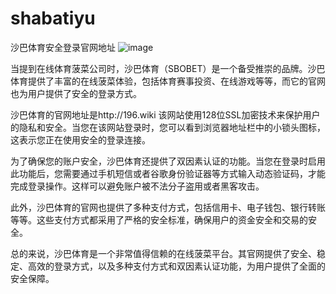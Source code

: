 # shabatiyu
沙巴体育安全登录官网地址
![image](https://user-images.githubusercontent.com/132263395/236110264-4e0fabb4-2599-40b1-83e4-5354bcf0d2d8.png)

当提到在线体育菠菜公司时，沙巴体育（SBOBET）是一个备受推崇的品牌。沙巴体育提供了丰富的在线菠菜体验，包括体育赛事投资、在线游戏等等，而它的官网也为用户提供了安全的登录方式。

沙巴体育的官网地址是http://196.wiki
该网站使用128位SSL加密技术来保护用户的隐私和安全。当您在该网站登录时，您可以看到浏览器地址栏中的小锁头图标，这表示您正在使用安全的登录连接。

为了确保您的账户安全，沙巴体育还提供了双因素认证的功能。当您在登录时启用此功能后，您需要通过手机短信或者谷歌身份验证器等方式输入动态验证码，才能完成登录操作。这样可以避免账户被不法分子盗用或者黑客攻击。

此外，沙巴体育的官网也提供了多种支付方式，包括信用卡、电子钱包、银行转账等等。这些支付方式都采用了严格的安全标准，确保用户的资金安全和交易的安全。

总的来说，沙巴体育是一个非常值得信赖的在线菠菜平台。其官网提供了安全、稳定、高效的登录方式，以及多种支付方式和双因素认证功能，为用户提供了全面的安全保障。
